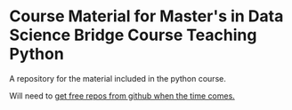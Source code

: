# Course Material for Master's in Data Science Bridge Course Teaching Python
A repository for the material included in the python course.

Will need to [get free repos from github when the time comes.](https://education.github.com)
